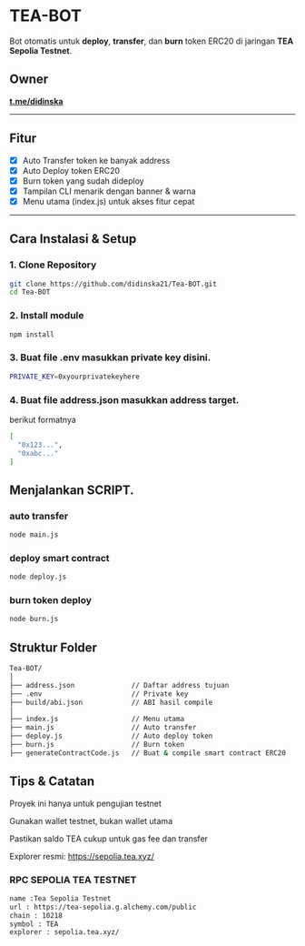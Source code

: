 # TEA-BOT

Bot otomatis untuk **deploy**, **transfer**, dan **burn** token ERC20 di jaringan **TEA Sepolia Testnet**.

## Owner
**[t.me/didinska](https://t.me/didinska)**

---

## Fitur
- [x] Auto Transfer token ke banyak address
- [x] Auto Deploy token ERC20
- [x] Burn token yang sudah dideploy
- [x] Tampilan CLI menarik dengan banner & warna
- [x] Menu utama (index.js) untuk akses fitur cepat

---

## Cara Instalasi & Setup

### 1. Clone Repository
```bash
git clone https://github.com/didinska21/Tea-BOT.git
cd Tea-BOT
```
### 2. Install module
```bash
npm install
```
### 3. Buat file .env masukkan private key disini.
```bash
PRIVATE_KEY=0xyourprivatekeyhere
```
### 4. Buat file address.json masukkan address target. 
berikut formatnya
```bash
[
  "0x123...",
  "0xabc..."
]
```
## Menjalankan SCRIPT.
### auto transfer
```bash
node main.js
```
### deploy smart contract
```bash
node deploy.js
```
### burn token deploy
```bash
node burn.js
```
## Struktur Folder
```bash
Tea-BOT/
│
├── address.json              // Daftar address tujuan
├── .env                      // Private key
├── build/abi.json            // ABI hasil compile
│
├── index.js                  // Menu utama
├── main.js                   // Auto transfer
├── deploy.js                 // Auto deploy token
├── burn.js                   // Burn token
├── generateContractCode.js   // Buat & compile smart contract ERC20
```
## Tips & Catatan 

Proyek ini hanya untuk pengujian testnet

Gunakan wallet testnet, bukan wallet utama

Pastikan saldo TEA cukup untuk gas fee dan transfer

Explorer resmi: https://sepolia.tea.xyz/

### RPC SEPOLIA TEA TESTNET
```bash
name :Tea Sepolia Testnet
url : https://tea-sepolia.g.alchemy.com/public
chain : 10218
symbol : TEA
explorer : sepolia.tea.xyz/
```
